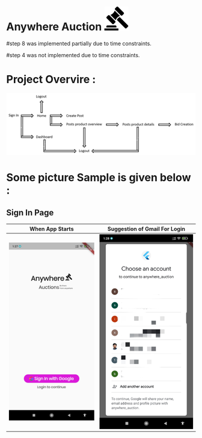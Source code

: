 # Anywhere Auction ![Anywhere Auctions App Logo](https://github.com/Shawon-Lodh/anywhere_auctions/blob/main/assets/images/front_page_logo.png)

#step 8 was implemented partially due to time constraints.

#step 4 was not implemented due to time constraints.


# Project Overvire : 
![Project Overview](https://github.com/Shawon-Lodh/anywhere_auctions/blob/main/screensort_of_app/project_overview.png)

# Some picture Sample is given below : 

## Sign In Page 
When App Starts             |  Suggestion of Gmail For Login
:-------------------------:|:-------------------------:
![Starting Page](https://github.com/Shawon-Lodh/anywhere_auctions/blob/main/screensort_of_app/starting_page.jpg)  |  ![Gmail Login](https://github.com/Shawon-Lodh/anywhere_auctions/blob/main/screensort_of_app/gmail_login.jpg)





